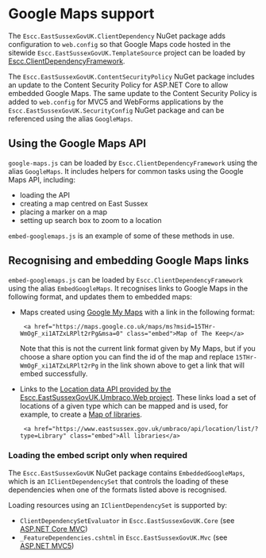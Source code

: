 # Google Maps support

The `Escc.EastSussexGovUK.ClientDependency` NuGet package adds configuration to `web.config` so that Google Maps code hosted in the sitewide `Escc.EastSussexGovUK.TemplateSource` project can be loaded by [Escc.ClientDependencyFramework](https://github.com/east-sussex-county-council/Escc.ClientDependencyFramework).

The `Escc.EastSussexGovUK.ContentSecurityPolicy` NuGet package includes an update to the Content Security Policy for ASP.NET Core to allow embedded Google Maps. The same update to the Content Security Policy is added to `web.config` for MVC5 and WebForms applications by the `Escc.EastSussexGovUK.SecurityConfig` NuGet package and can be referenced using the alias `GoogleMaps`.

## Using the Google Maps API

`google-maps.js` can be loaded by `Escc.ClientDependencyFramework` using the alias `GoogleMaps`. It includes helpers for common tasks using the Google Maps API, including:

*  loading the API
*  creating a map centred on East Sussex 
*  placing a marker on a map
*  setting up search box to zoom to a location

`embed-googlemaps.js` is an example of some of these methods in use.

## Recognising and embedding Google Maps links

`embed-googlemaps.js` can be loaded by `Escc.ClientDependencyFramework` using the alias `EmbedGoogleMaps`. It recognises links to Google Maps in the following format, and updates them to embedded maps:

*  Maps created using [Google My Maps](https://www.google.co.uk/maps/d/u/0/) with a link in the following format:

		<a href="https://maps.google.co.uk/maps/ms?msid=15THr-WmOgF_xi1ATZxLRPlt2rPg&msa=0" class="embed">Map of The Keep</a>

	Note that this is not the current link format given by My Maps, but if you choose a share option you can find the id of the map and replace `15THr-WmOgF_xi1ATZxLRPlt2rPg` in the link shown above to get a link that will embed successfully.

*  Links to the [Location data API provided by the Escc.EastSussexGovUK.Umbraco.Web project](https://github.com/east-sussex-county-council/Escc.EastSussexGovUK.Umbraco/blob/master/Location.md). These links load a set of locations of a given type which can be mapped and is used, for example, to create a [Map of libraries](https://www.eastsussex.gov.uk/libraries/find/). 

		<a href="https://www.eastsussex.gov.uk/umbraco/api/location/list/?type=Library" class="embed">All libraries</a>

### Loading the embed script only when required

The `Escc.EastSussexGovUK` NuGet package contains `EmbeddedGoogleMaps`, which is an `IClientDependencySet` that controls the loading of these dependencies when one of the formats listed above is recognised. 

Loading resources using an `IClientDependencySet` is supported by:

*   `ClientDependencySetEvaluator` in `Escc.EastSussexGovUK.Core` (see [ASP.NET Core MVC](DotNetCoreMvc.md))
*   `_FeatureDependencies.cshtml` in `Escc.EastSussexGovUK.Mvc` (see [ASP.NET MVC5](DotNetFrameworkMvc.md))